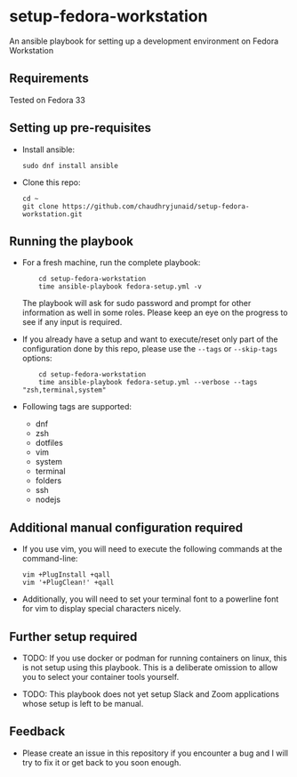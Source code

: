 # setup-fedora-workstation
An ansible playbook for setting up a development environment on Fedora Workstation

## Requirements
Tested on Fedora 33

## Setting up pre-requisites
* Install ansible:
  ```
  sudo dnf install ansible
  ```

* Clone this repo:
  ```
  cd ~
  git clone https://github.com/chaudhryjunaid/setup-fedora-workstation.git
  ```

## Running the playbook

* For a fresh machine, run the complete playbook:
  ```
      cd setup-fedora-workstation
      time ansible-playbook fedora-setup.yml -v
  ```
  The playbook will ask for sudo password and prompt for other information as well in some roles. Please keep an eye on the progress to see if any input is required.

* If you already have a setup and want to execute/reset only part of the configuration done by this repo, please use the `--tags` or `--skip-tags` options:
  ```
      cd setup-fedora-workstation
      time ansible-playbook fedora-setup.yml --verbose --tags "zsh,terminal,system"
  ```
* Following tags are supported:
  * dnf
  * zsh
  * dotfiles
  * vim
  * system
  * terminal
  * folders
  * ssh
  * nodejs

## Additional manual configuration required

* If you use vim, you will need to execute the following commands at the command-line:
  ```
  vim +PlugInstall +qall
  vim '+PlugClean!' +qall
  ```

* Additionally, you will need to set your terminal font to a powerline font for vim to display special characters nicely.

## Further setup required
* TODO: If you use docker or podman for running containers on linux, this is not setup using this playbook. This is a deliberate omission to allow you to select your container tools yourself.

* TODO: This playbook does not yet setup Slack and Zoom applications whose setup is left to be manual. 

## Feedback
* Please create an issue in this repository if you encounter a bug and I will try to fix it or get back to you soon enough.
